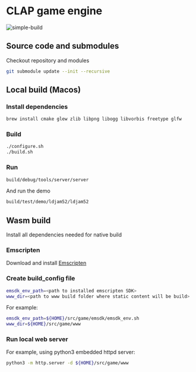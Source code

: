 # CLAP game engine

![simple-build](https://github.com/virtuoso/clap/actions/workflows/simple-build.yml/badge.svg?branch=main)

## Source code and submodules

Checkout repository and modules

```sh
git submodule update --init --recursive
```

## Local build (Macos)

### Install dependencies

```sh
brew install cmake glew zlib libpng libogg libvorbis freetype glfw
```

### Build

```sh
./configure.sh
./build.sh
```

### Run

```sh
build/debug/tools/server/server
```

And run the demo

```sh
build/test/demo/ldjam52/ldjam52
```

## Wasm build

Install all dependencies needed for native build

### Emscripten

Download and install [Emscripten](https://emscripten.org/docs/getting_started/downloads.html)

### Create build_config file

```sh
emsdk_env_path=<path to installed emscripten SDK>
www_dir=<path to www build folder where static content will be build>
```

For example:

```sh
emsdk_env_path=${HOME}/src/game/emsdk/emsdk_env.sh
www_dir=${HOME}/src/game/www
```

### Run local web server

For example, using python3 embedded httpd server:

```sh
python3 -m http.server -d ${HOME}/src/game/www
```
